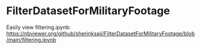# FilterDatasetForMilitaryFootage
Easily view filtering.ipynb: https://nbviewer.org/github/sherinksaji/FilterDatasetForMilitaryFootage/blob/main/filtering.ipynb
